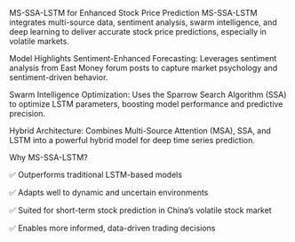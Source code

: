 MS-SSA-LSTM for Enhanced Stock Price Prediction
MS-SSA-LSTM integrates multi-source data, sentiment analysis, swarm intelligence, and deep learning to deliver accurate stock price predictions, especially in volatile markets.

Model Highlights
Sentiment-Enhanced Forecasting:
Leverages sentiment analysis from East Money forum posts to capture market psychology and sentiment-driven behavior.

Swarm Intelligence Optimization:
Uses the Sparrow Search Algorithm (SSA) to optimize LSTM parameters, boosting model performance and predictive precision.

Hybrid Architecture:
Combines Multi-Source Attention (MSA), SSA, and LSTM into a powerful hybrid model for deep time series prediction.

Why MS-SSA-LSTM?

✅ Outperforms traditional LSTM-based models

✅ Adapts well to dynamic and uncertain environments

✅ Suited for short-term stock prediction in China’s volatile stock market

✅ Enables more informed, data-driven trading decisions
